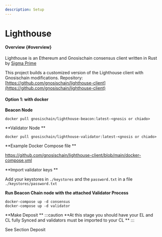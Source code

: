 ```yaml
---
description: Setup
---
```


# Lighthouse


#### Overview {#overview}

Lighthouse is an Ethereum and Gnosischain consensus client written in Rust by [Sigma Prime]([https://lighthouse.sigmaprime.io/](https://lighthouse.sigmaprime.io/)) 

This project builds a customized version of the Lighthouse client with Gnosischain modifications.
Repository:[https://github.com/gnosischain/lighthouse-client](https://github.com/gnosischain/lighthouse-client) 



#### Option 1: with docker

**Beacon Node**


```
docker pull gnosischain/lighthouse-beacon:latest-<gnosis or chiado> 
```


**Validator Node **


```
docker pull gnosischain/lighthouse-validator:latest-<gnosis or chiado> 
```


**Example Docker Compose file **

https://github.com/gnosischain/lighthouse-client/blob/main/docker-compose.yml

**Import validator keys **

Add your keystores in `./keystores` and the `password.txt` in a file `./keystores/password.txt`

**Run Beacon Chain node with the attached Validator Process**


```
docker-compose up -d consensus
docker-compose up -d validator
```


**Make Deposit **
:::caution
**At this stage you should have your EL and CL fully Synced and validators must be imported to your CL **
:::

See Section Deposit